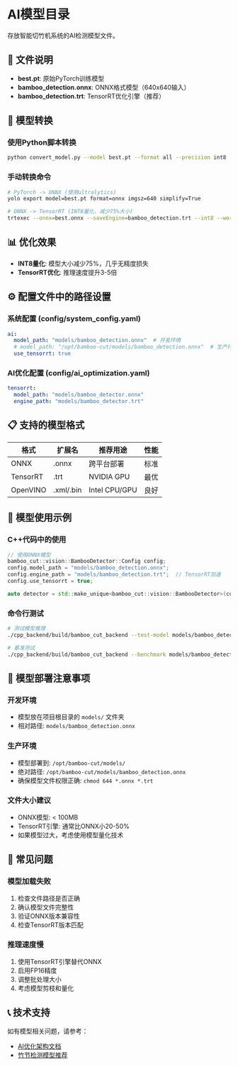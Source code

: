 # AI模型目录

存放智能切竹机系统的AI检测模型文件。

## 📁 文件说明

- **best.pt**: 原始PyTorch训练模型
- **bamboo_detection.onnx**: ONNX格式模型（640x640输入）
- **bamboo_detection.trt**: TensorRT优化引擎（推荐）

## 🚀 模型转换

### 使用Python脚本转换
```bash
python convert_model.py --model best.pt --format all --precision int8
```

### 手动转换命令
```bash
# PyTorch -> ONNX (使用ultralytics)
yolo export model=best.pt format=onnx imgsz=640 simplify=True

# ONNX -> TensorRT (INT8量化，减少75%大小)
trtexec --onnx=best.onnx --saveEngine=bamboo_detection.trt --int8 --workspace=1024
```

## 📊 优化效果

- **INT8量化**: 模型大小减少75%，几乎无精度损失
- **TensorRT优化**: 推理速度提升3-5倍

## ⚙️ 配置文件中的路径设置

### 系统配置 (config/system_config.yaml)
```yaml
ai:
  model_path: "models/bamboo_detection.onnx"  # 开发环境
  # model_path: "/opt/bamboo-cut/models/bamboo_detection.onnx"  # 生产环境
  use_tensorrt: true
```

### AI优化配置 (config/ai_optimization.yaml)
```yaml
tensorrt:
  model_path: "models/bamboo_detector.onnx"
  engine_path: "models/bamboo_detector.trt"
```

## 📋 支持的模型格式

| 格式 | 扩展名 | 推荐用途 | 性能 |
|------|-------|----------|------|
| ONNX | .onnx | 跨平台部署 | 标准 |
| TensorRT | .trt | NVIDIA GPU | 最优 |
| OpenVINO | .xml/.bin | Intel CPU/GPU | 良好 |

## 🔧 模型使用示例

### C++代码中的使用
```cpp
// 使用ONNX模型
bamboo_cut::vision::BambooDetector::Config config;
config.model_path = "models/bamboo_detection.onnx";
config.engine_path = "models/bamboo_detection.trt";  // TensorRT加速
config.use_tensorrt = true;

auto detector = std::make_unique<bamboo_cut::vision::BambooDetector>(config);
```

### 命令行测试
```bash
# 测试模型推理
./cpp_backend/build/bamboo_cut_backend --test-model models/bamboo_detection.onnx

# 基准测试
./cpp_backend/build/bamboo_cut_backend --benchmark models/bamboo_detection.onnx
```

## 📝 模型部署注意事项

### 开发环境
- 模型放在项目根目录的 `models/` 文件夹
- 相对路径: `models/bamboo_detection.onnx`

### 生产环境
- 模型部署到: `/opt/bamboo-cut/models/`
- 绝对路径: `/opt/bamboo-cut/models/bamboo_detection.onnx`
- 确保模型文件权限正确: `chmod 644 *.onnx *.trt`

### 文件大小建议
- ONNX模型: < 100MB
- TensorRT引擎: 通常比ONNX小20-50%
- 如果模型过大，考虑使用模型量化技术

## 🐛 常见问题

### 模型加载失败
1. 检查文件路径是否正确
2. 确认模型文件完整性
3. 验证ONNX版本兼容性
4. 检查TensorRT版本匹配

### 推理速度慢
1. 使用TensorRT引擎替代ONNX
2. 启用FP16精度
3. 调整批处理大小
4. 考虑模型剪枝和量化

## 📞 技术支持
如有模型相关问题，请参考：
- [AI优化架构文档](../docs/ai_optimization_architecture.md)
- [竹节检测模型推荐](../docs/bamboo_node_detection_model_recommendation.md)